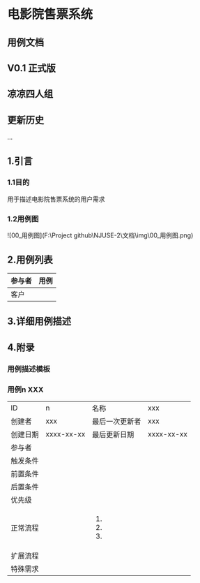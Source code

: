 # 电影院售票系统

## 用例文档

## V0.1 正式版

## 凉凉四人组

## 更新历史



...

## 1.引言

### 1.1目的

用于描述电影院售票系统的用户需求

### 1.2用例图

![00_用例图](F:\Project github\NJUSE-2\文档\img\00_用例图.png)

## 2.用例列表

| 参与者 | 用例 |
| ------ | ---- |
| 客户   |      |

## 3.详细用例描述







## 4.附录

### 用例描述模板

<html>

 <h3>用例n XXX</h3>
<table>
    <tr>
        <td>ID</td>
        <td>n</td>
        <td>名称</td>
        <td>xxx</td>
    </tr>
    <tr>
        <td>创建者</td>
        <td>xxx</td>
        <td>最后一次更新者</td>
        <td>xxx</td>
    </tr>
    <tr>
        <td>创建日期</td>
        <td>xxxx-xx-xx</td>
        <td>最后更新日期</td>
        <td>xxxx-xx-xx</td>
    </tr>
    <tr>
        <td colspan="2">参与者</td>
        <td colspan="2"></td>
    </tr>
    <tr>
        <td colspan="2">触发条件</td>
        <td colspan="2"></td>
    </tr>
    <tr>
        <td colspan="2">前置条件</td>
        <td colspan="2"></td>
    </tr>
    <tr>
        <td colspan="2">后置条件</td>
        <td colspan="2"></td>
    </tr>
    <tr>
        <td colspan="2">优先级</td>
        <td colspan="2"></td>
    </tr>
    <tr>
        <td colspan="2">正常流程</td>
        <td colspan="2">
            <ol>
                <li></li>
                <li></li>
                <li></li>
            </ol>
        </td>
    </tr>
    <tr>
        <td colspan="2">扩展流程</td>
        <td colspan="2">
        </td>
    </tr>
    <tr>
        <td colspan="2">特殊需求</td>
        <td colspan="2"></td>
</tr>
</table>
</html>


